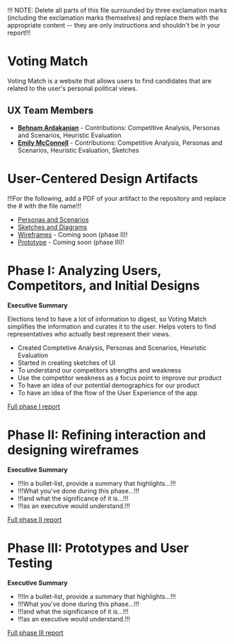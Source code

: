 !!! NOTE: Delete all parts of this file surrounded by three exclamation marks (including the exclamation marks themselves) and replace them with the appropriate content -- they are only instructions and shouldn't be in your report!!!

# Voting Match

Voting Match is a website that allows users to find candidates that are related to the user's personal political views.

## UX Team Members

* **[Behnam Ardakanian](https://usabilityengineering.github.io/ux-portfolio-bardakanian/)** - Contributions: Competitive Analysis, Personas and Scenarios, Heuristic Evaluation
* **[Emily McConnell](https://usabilityengineering.github.io/ux-portfolio-egmcconnell/)** - Contributions: Competitive Analysis, Personas and Scenarios, Heuristic Evaluation, Sketches

# User-Centered Design Artifacts
 
!!!For the following, add a PDF of your artifact to the repository and replace the # with the file name!!!
* [Personas and Scenarios](personas/)
* [Sketches and Diagrams](sketches/)
* [Wireframes](#) - Coming soon (phase II)!
* [Prototype](#) - Coming soon (phase III)!

# Phase I: Analyzing Users, Competitors, and Initial Designs

**Executive Summary**

Elections tend to have a lot of information to digest, so Voting Match simplifies the information and curates it to the user. Helps voters to find representatives who actually best represent their views.


* Created Comptetive Analysis, Personas and Scenarios, Heuristic Evaluation
* Started in creating sketches of UI
* To understand our competitors strengths and weakness
* Use the competitor weakness as a focus point to improve our product
* To have an idea of our potential demographics for our product
* To have an idea of the flow of the User Experience of the app

[Full phase I report](phaseI/)

# Phase II: Refining interaction and designing wireframes

**Executive Summary**

* !!!In a bullet-list, provide a summary that highlights...!!!
* !!!What you've done during this phase...!!!
* !!!and what the significance of it is...!!!
* !!!as an executive would understand.!!!

[Full phase II report](phaseII/)

# Phase III: Prototypes and User Testing

**Executive Summary**

* !!!In a bullet-list, provide a summary that highlights...!!!
* !!!What you've done during this phase...!!!
* !!!and what the significance of it is...!!!
* !!!as an executive would understand.!!!

[Full phase III report](phaseIII/)
